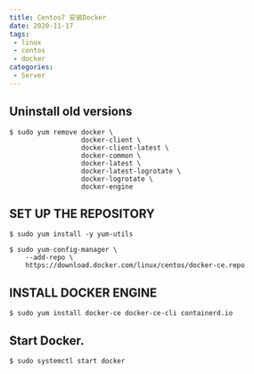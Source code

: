 ```yaml
---
title: Centos7 安装Docker
date: 2020-11-17
tags:
 - linux
 - centos
 - docker
categories:
 - Server
---
```


## Uninstall old versions

```shell script
$ sudo yum remove docker \
                  docker-client \
                  docker-client-latest \
                  docker-common \
                  docker-latest \
                  docker-latest-logrotate \
                  docker-logrotate \
                  docker-engine
```

## SET UP THE REPOSITORY

```shell script
$ sudo yum install -y yum-utils

$ sudo yum-config-manager \
    --add-repo \
    https://download.docker.com/linux/centos/docker-ce.repo
```

## INSTALL DOCKER ENGINE

```shell script
$ sudo yum install docker-ce docker-ce-cli containerd.io
```

## Start Docker.

```shell script
$ sudo systemctl start docker
```
